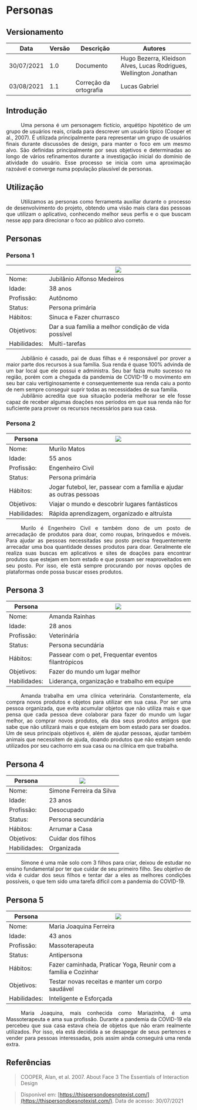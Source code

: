 # Personas

## Versionamento
| Data | Versão | Descrição | Autores |
| -------- | -------- | -------- | ---|
|   30/07/2021   |  1.0    |  Documento    | Hugo Bezerra, Kleidson Alves, Lucas Rodrigues, Wellington Jonathan 
|   03/08/2021   |  1.1    |  Correção da ortografia    | Lucas Gabriel

## Introdução

<div style="text-indent: 40px; text-align: justify">

Uma persona é um personagem fictício, arquétipo hipotético de um grupo de usuários reais, criada para descrever um usuário típico (Cooper et al., 2007). É utilizada principalmente para representar um grupo de usuários finais durante discussões de design, para manter o foco em um mesmo alvo. São definidas principalmente por seus objetivos e determinadas ao longo de vários refinamentos durante a investigação inicial do domínio de atividade do usuário. Esse processo se inicia com uma aproximação razoável e converge numa população plausível de personas.

</div>


## Utilização

<div style="text-indent: 40px; text-align: justify">

Utilizamos as personas como ferramenta auxiliar durante o processo de desenvolvimento do projeto, obtendo uma visão mais clara das pessoas que utilizam o aplicativo, conhecendo melhor seus perfis e o que buscam nesse app para direcionar o foco ao público alvo correto.

</div>


## Personas

### Persona 1
|| ![](https://i.imgur.com/FzlAGr7.jpg) |
|--|--|
Nome: | Jubilânio Alfonso Medeiros |
Idade:| 38 anos |
Profissão: | Autônomo |
Status: | Persona primária |
Hábitos: | Sinuca e Fazer churrasco|
Objetivos: | Dar a sua família a melhor condição de vida possível |
Habilidades: | Multi-tarefas 

<div style="text-indent: 40px; text-align: justify">
Jubilânio é casado, pai de duas filhas e é responsável por prover a maior parte dos recursos à sua família. Sua renda é quase 100% advinda de um bar local que ele possui e administra. Seu bar fazia muito sucesso na região, porém com a chegada da pandemia de COVID-19 o movimento em seu bar caiu vertiginosamente e consequentemente sua renda caiu a ponto de nem sempre conseguir suprir todas as necessidades de sua família.
</div>

<div style="text-indent: 40px; text-align: justify">
Jubilânio acredita que sua situação poderia melhorar se ele fosse capaz de receber algumas doações nos períodos em que sua renda não for suficiente para prover os recursos necessários para sua casa. 
</div>

### Persona 2
|Persona|![](https://i.imgur.com/XHVTB4J.jpg)  |
|--|--|
Nome: | Murilo Matos |
Idade:| 55 anos |
Profissão: | Engenheiro Civil |
Status: | Persona primária |
Hábitos: | Jogar futebol, ler, passear com a família e ajudar as outras pessoas |  
Objetivos: | Viajar o mundo e descobrir lugares fantásticos|
Habilidades: | Rápida aprendizagem, organizado e altruísta 

<div style="text-indent: 40px; text-align: justify">
Murilo é Engenheiro Civil e também dono de um posto de arrecadação de produtos para doar, como roupas, brinquedos e móveis. Para ajudar as pessoas necessitadas seu posto precisa frequentemente arrecadar uma boa quantidade desses produtos para doar. Geralmente ele realiza suas buscas em aplicativos e sites de doações para encontrar produtos que estejam em bom estado e que possam ser reaproveitados em seu posto. Por isso, ele está sempre procurando por novas opções de plataformas onde possa buscar esses produtos.
</div>

## Persona 3

|Persona| ![](https://i.imgur.com/xcOs3zk.jpg)|
|--|--|
Nome: | Amanda Rainhas |
Idade:| 28 anos |
Profissão: | Veterinária |
Status: | Persona secundária |
Hábitos: | Passear com o pet, Frequentar eventos filantrópicos |  
Objetivos: |Fazer do mundo um lugar melhor|
Habilidades: | Liderança, organização e trabalho em equipe  

<div style="text-indent: 40px; text-align: justify">
Amanda trabalha em uma clínica veterinária. Constantemente, ela compra novos produtos e objetos para utilizar em sua casa. Por ser uma pessoa organizada, que evita acumular objetos que não utiliza mais e que pensa que cada pessoa deve colaborar para fazer do mundo um lugar melhor, ao comprar novos produtos, ela doa seus produtos antigos que sabe que não utilizará mais e que estejam em bom estado para ser doados. Um de seus principais objetivos é, além de ajudar pessoas, ajudar também animais que necessitem de ajuda, doando produtos que não estejam sendo utilizados por seu cachorro em sua casa ou na clínica em que trabalha.
</div>

## Persona 4

|Persona| ![](https://i.imgur.com/zvfgPAj.jpg)|
|--|--|
Nome: | Simone Ferreira da Silva |
Idade:| 23 anos |
Profissão: | Desocupado |
Status: | Persona secundária |
Hábitos: | Arrumar a Casa |  
Objetivos: |Cuidar dos filhos|
Habilidades: |Organizada|  

<div style="text-indent: 40px; text-align: justify">
Simone é uma mãe solo com 3 filhos para criar, deixou de estudar no ensino fundamental por ter que cuidar de seu primeiro filho. Seu objetivo de vida é cuidar dos seus filhos e tentar dar a eles as melhores condições possíveis, o que tem sido uma tarefa difícil com a pandemia do COVID-19.
</div>


## Persona 5



|Persona|![](https://i.imgur.com/9Q74Wc1.jpg)|
|--|--|
Nome: | Maria Joaquina Ferreira |
Idade:| 43 anos |
Profissão: | Massoterapeuta |
Status: | Antipersona |
Hábitos: | Fazer caminhada, Praticar Yoga, Reunir com a família e Cozinhar | 
Objetivos: |Testar novas receitas e manter um corpo saudável|
Habilidades: | Inteligente e Esforçada |  

<div style="text-indent: 40px; text-align: justify">
Maria Joaquina, mais conhecida como Mariazinha, é uma Massoterapeuta e ama sua profissão. Durante a pandemia da COVID-19 ela percebeu que sua casa estava cheia de objetos que não eram realmente utilizados. Por isso, ela está decidida a se desapegar de seus pertences e vender para pessoas interessadas, pois assim ainda conseguirá uma renda extra.  
</div>


## Referências

> COOPER, Alan, et al. 2007. About Face 3 The Essentials of Interaction Design

>  Disponível em:
[https://thispersondoesnotexist.com/](https://thispersondoesnotexist.com/). Data de acesso: 30/07/2021